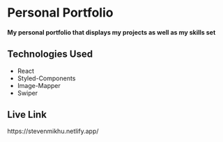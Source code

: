 <h1>Personal Portfolio</h1>
<h4>My personal portfolio that displays my projects as well as my skills set</h4>

<h2>Technologies Used</h2>
<ul>
  <li>React</li>
  <li>Styled-Components</li>
  <li>Image-Mapper</li>
  <li>Swiper</li>
</ul>

<h2>Live Link</h2>
https://stevenmikhu.netlify.app/
